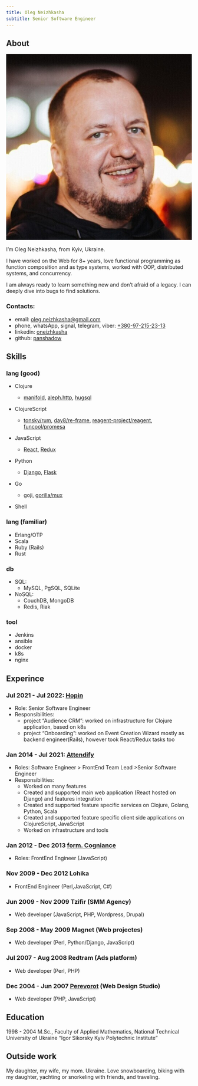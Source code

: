 ```yaml
---
title: Oleg Neizhkasha
subtitle: Senior Software Engineer
---
```


## About
![](me.jpeg)

I’m Oleg Neizhkasha, from Kyiv, Ukraine.

I have worked on the Web for 8+ years, love functional programming as function composition and as type systems, worked with OOP, distributed systems, and concurrency.

I am always ready to learn something new and don’t afraid of a legacy. I can deeply dive into bugs to find solutions.

### Contacts:
- email: [oleg.neizhkasha@gmail.com](mailto:oleg.neizhkasha@gmail.com)
- phone, whatsApp, signal, telegram, viber: [+380-97-215-23-13](tel:+380-97-215-23-13)
- linkedin: [oneizhkasha](https://www.linkedin.com/in/oneizhkasha/)
- github: [panshadow](https://github.com/panshadow)


## Skills

### lang (good) 
 - Clojure
   - [manifold](https://aleph.io/manifold/rationale.html), [aleph.http](https://aleph.io/aleph/http.html), [hugsql](https://www.hugsql.org/)
 
 - ClojureScript
   - [tonsky/rum](https://github.com/tonsky/rum), [day8/re-frame](http://day8.github.io/re-frame/), [reagent-project/reagent](https://github.com/reagent-project/reagent), [funcool/promesa](https://cljdoc.org/d/funcool/promesa)
 
 - JavaScript
   - [React](https://reactjs.org/), [Redux](https://redux.js.org/)

 - Python
   - [Django](https://www.djangoproject.com/), [Flask](https://flask.palletsprojects.com/)

 - Go
   - goji, [gorilla/mux](https://github.com/gorilla/mux)
 
 - Shell

### lang (familiar) 
 - Erlang/OTP
 - Scala
 - Ruby (Rails)
 - Rust

### db
 - SQL:
   - MySQL, PgSQL, SQLite
 - NoSQL:
   - CouchDB, MongoDB
   - Redis, Riak

### tool
 - Jenkins
 - ansible
 - docker
 - k8s
 - nginx


## Experince

### Jul 2021 - Jul 2022: [Hopin](https://hopin.com/)

- Role: Senior Software Engineer
- Responsibilities:
  - project “Audience CRM”: worked on infrastructure for Clojure application, based on k8s
  - project “Onboarding”: worked on Event Creation Wizard mostly as backend engineer(Rails), however took React/Redux tasks too
 
### Jan 2014 - Jul 2021: [Attendify](https://attendify.com/)
 
- Roles: Software Engineer > FrontEnd Team Lead >Senior Software Engineer
- Responsibilities: 
  - Worked on many features
  - Created and supported main web application (React hosted on Django) and features integration
  - Created and supported feature specific services on Clojure, Golang, Python, Scala 
  - Created and supported feature specific client side applications on ClojureScript, JavaScript
  - Worked on infrastructure and tools
  
### Jan 2012 - Dec 2013 [form. Cogniance](https://star.global)

- Roles: FrontEnd Engineer (JavaScript)
  
### Nov 2009 - Dec 2012 Lohika 

- FrontEnd Engineer (Perl,JavaScript, C#)
  
### Jun 2009 - Nov 2009 Tzifir (SMM Agency)

- Web developer (JavaScript, PHP, Wordpress, Drupal)

### Sep 2008 - May 2009 Magnet (Web projectes)

- Web developer (Perl, Python/Django, JavaScript)
  
### Jul 2007 - Aug 2008 Redtram (Ads platform)

- Web developer (Perl, PHP)
  
### Dec 2004 - Jun 2007 [Perevorot](https://perevorot.com) (Web Design Studio)

- Web developer (PHP, JavaScript)

## Education

1998 - 2004 M.Sc., Faculty of Applied Mathematics, National Technical University of Ukraine “Igor Sikorsky Kyiv Polytechnic Institute”

## Outside work

My daughter, my wife, my mom. Ukraine. Love snowboarding, biking with my daughter, yachting or snorkeling with friends, and traveling.